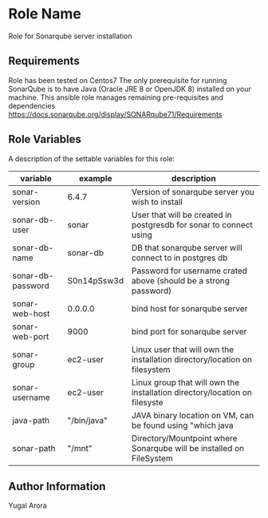Role Name
=========

Role for Sonarqube server installation

Requirements
------------

Role has been tested on Centos7
The only prerequisite for running SonarQube is to have Java (Oracle JRE 8 or OpenJDK 8) installed on your machine.
This ansible role manages remaining pre-requisites and dependencies
https://docs.sonarqube.org/display/SONARqube71/Requirements

Role Variables
--------------

A description of the settable variables for this role:

|   variable           |  example       |   description
|   -----------------  |  -----------   |   -----------
|   sonar-version      |  6.4.7         |   Version of sonarqube server you wish to install       
|   sonar-db-user      |  sonar         |   User that will be created in postgresdb for sonar to connect using
|   sonar-db-name      |  sonar-db      |   DB that sonarqube server will connect to in postgres db
|   sonar-db-password  |  S0n14pSsw3d   |   Password for username crated above (should be a strong password)  
|   sonar-web-host     |  0.0.0.0       |   bind host for sonarqube server
|   sonar-web-port     |  9000          |   bind port for sonarqube server
|   sonar-group        |  ec2-user      |   Linux user that will own the installation directory/location on filesystem
|   sonar-username     |  ec2-user      |   Linux group that will own the installation directory/location on filesyste
|   java-path          |  "/bin/java"   |   JAVA binary location on VM, can be found using "which java
|   sonar-path         |  "/mnt"        |   Directory/Mountpoint where Sonarqube will be installed on FileSystem  

Author Information
------------------

Yugal Arora

